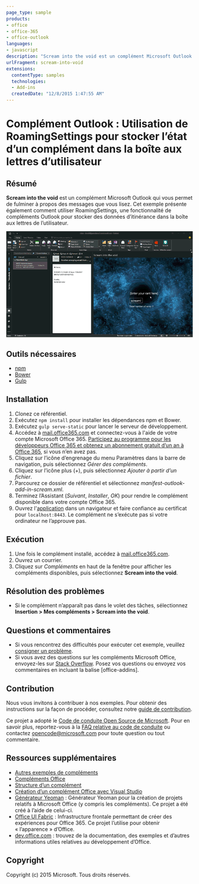 ```yaml
---
page_type: sample
products:
- office
- office-365
- office-outlook
languages:
- javascript
description: "Scream into the void est un complément Microsoft Outlook qui vous permet de fulminer à propos du message que vous lisez."
urlFragment: scream-into-void
extensions:
  contentType: samples
  technologies:
  - Add-ins
  createdDate: "12/8/2015 1:47:55 AM"
---
```


# Complément Outlook : Utilisation de RoamingSettings pour stocker l’état d’un complément dans la boîte aux lettres d’utilisateur

## Résumé

**Scream into the void** est un complément Microsoft Outlook qui vous permet de fulminer à propos des messages que vous lisez. Cet exemple présente également comment utiliser RoamingSettings, une fonctionnalité de compléments Outlook pour stocker des données d’itinérance dans la boîte aux lettres de l’utilisateur.

 
![](/readme-images/animated_screenshot.gif)

## Outils nécessaires

* [npm](https://www.npmjs.com/)
* [Bower](http://bower.io/)
* [Gulp](http://gulpjs.com/)

## Installation

1. Clonez ce référentiel.
2. Exécutez `npm install` pour installer les dépendances npm et Bower.
3. Exécutez `gulp serve-static` pour lancer le serveur de développement.
4. Accédez à [mail.office365.com](http://mail.office365.com) et connectez-vous à l'aide de votre compte Microsoft Office 365. [Participez au programme pour les développeurs Office 365 et obtenez un abonnement gratuit d’un an à Office 365](https://aka.ms/devprogramsignup), si vous n’en avez pas.
5. Cliquez sur l’icône d’engrenage du menu Paramètres dans la barre de navigation, puis sélectionnez *Gérer des compléments*.
6. Cliquez sur l’icône plus (+), puis sélectionnez *Ajouter à partir d’un fichier*.
7. Parcourez ce dossier de référentiel et sélectionnez *manifest-outlook-add-in-scream.xml*.
8. Terminez l’Assistant (*Suivant*, *Installer*, *OK*) pour rendre le complément disponible dans votre compte Office 365.
9. Ouvrez l'[application](https://localhost:8443/appread/index.html) dans un navigateur et faire confiance au certificat pour `localhost:8443`. Le complément ne s’exécute pas si votre ordinateur ne l’approuve pas.

## Exécution

1. Une fois le complément installé, accédez à [mail.office365.com](http://mail.office365.com). 
2. Ouvrez un courrier.
3. Cliquez sur *Compléments* en haut de la fenêtre pour afficher les compléments disponibles, puis sélectionnez **Scream into the void**.

## Résolution des problèmes

- Si le complément n’apparaît pas dans le volet des tâches, sélectionnez **Insertion > Mes compléments > Scream into the void**.

## Questions et commentaires

- Si vous rencontrez des difficultés pour exécuter cet exemple, veuillez [consigner un problème](https://github.com/OfficeDev/Outlook-Add-in-Scream/issues).
- Si vous avez des questions sur les compléments Microsoft Office, envoyez-les sur [Stack Overflow](http://stackoverflow.com/questions/tagged/office-addins). Posez vos questions ou envoyez vos commentaires en incluant la balise [office-addins].

## Contribution

Nous vous invitons à contribuer à nos exemples. Pour obtenir des instructions sur la façon de procéder, consultez notre [guide de contribution](./Contributing.md).

Ce projet a adopté le [Code de conduite Open Source de Microsoft](https://opensource.microsoft.com/codeofconduct/). Pour en savoir plus, reportez-vous à la [FAQ relative au code de conduite](https://opensource.microsoft.com/codeofconduct/faq/) ou contactez [opencode@microsoft.com](mailto:opencode@microsoft.com) pour toute question ou tout commentaire.

## Ressources supplémentaires

- [Autres exemples de compléments](https://github.com/OfficeDev?utf8=%E2%9C%93&query=-Add-in)
- [Compléments Office](http://msdn.microsoft.com/library/office/jj220060.aspx)
- [Structure d’un complément](https://msdn.microsoft.com/library/office/jj220082.aspx#StartBuildingApps_AnatomyofApp)
- [Création d’un complément Office avec Visual Studio](https://msdn.microsoft.com/library/office/fp179827.aspx#Tools_CreatingWithVS)
- [Générateur Yeoman](https://github.com/OfficeDev/generator-office) : Générateur Yeoman pour la création de projets relatifs à Microsoft Office (y compris les compléments). Ce projet a été créé à l’aide de celui-ci.
- [Office UI Fabric](https://dev.office.com/fabric) : Infrastructure frontale permettant de créer des expériences pour Office 365. Ce projet l’utilise pour obtenir « l’apparence » d’Office. 
- [dev.office.com](https://dev.office.com) : trouvez de la documentation, des exemples et d’autres informations utiles relatives au développement d’Office.


## Copyright
Copyright (c) 2015 Microsoft. Tous droits réservés.
